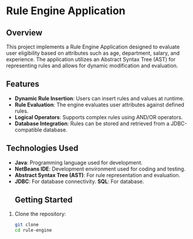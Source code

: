 # Rule Engine Application

## Overview
This project implements a Rule Engine Application designed to evaluate user eligibility based on attributes such as age, department, salary, and experience. The application utilizes an Abstract Syntax Tree (AST) for representing rules and allows for dynamic modification and evaluation.

## Features
- **Dynamic Rule Insertion**: Users can insert rules and values at runtime.
- **Rule Evaluation**: The engine evaluates user attributes against defined rules.
- **Logical Operators**: Supports complex rules using AND/OR operators.
- **Database Integration**: Rules can be stored and retrieved from a JDBC-compatible database.

## Technologies Used
- **Java**: Programming language used for development.
- **NetBeans IDE**: Development environment used for coding and testing.
- **Abstract Syntax Tree (AST)**: For rule representation and evaluation.
- **JDBC**: For database connectivity.
  **SQL**: For database.
  ## Getting Started
1. Clone the repository:
   ```bash
   git clone 
   cd rule-engine


